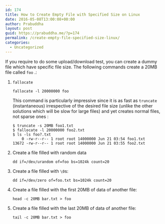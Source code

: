 ```yaml
---
id: 174
title: How to Create Empty File with Specified Size on Linux
date: 2016-05-08T13:00:08+00:00
author: Prabuddha
layout: post
guid: https://prabuddha.me/?p=174
permalink: /create-empty-file-specified-size-linux/
categories:
  - Uncategorized
---
```

If you require to do some upload/download test, you can create a dummy file which have specific file size. The following commands create a 20MB file called <code>foo</code> .:
<ol>
 	<li><code>fallocate</code>
<pre><code>fallocate -l 20000000 foo
</code></pre>
This command is particularly impressive since it is as fast as <code>truncate</code> (instantaneous) irrespective of the desired file size (unlike the other solutions which will be slow for large files) and yet creates normal files, not sparse ones :
<pre><code>$ truncate -s 20MB foo1.txt 
$ fallocate -l 20000000 foo2.txt 
$ ls -ls foo?.txt 
    0 -rw-r--r-- 1 root root 14000000 Jun 21 03:54 foo1.txt
13672 -rw-r--r-- 1 root root 14000000 Jun 21 03:55 foo2.txt
</code></pre>
</li>
 	<li>Create a file filled with random data
<pre><code>dd if=/dev/urandom of=foo bs=1024k count=20
</code></pre>
</li>
 	<li>Create a file filled with <code>\0</code>s:
<pre><code>dd if=/dev/zero of=foo.txt bs=1024k count=20
</code></pre>
</li>
 	<li>Create a file filled with the first 20MB of data of another file:
<pre><code>head -c 20MB bar.txt &gt; foo
</code></pre>
</li>
 	<li>Create a file filled with the last 20MB of data of another file:
<pre><code>tail -c 20MB bar.txt &gt; foo
</code></pre>
&nbsp;</li>
</ol>